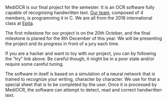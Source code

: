 MediOCR is our final project for the semester. It is an OCR software fully capable of recognising handwritten text. [Our team](/about), composed of 4 members, is programming it in C. We are all from the 2018 international class at [Epita](http://www.epita.fr/).

The first milestone for our project is on the 20th October, and the final milestone is planed for the 8th December of this year. We will be presenting the project and its progress in front of a jury each time.

If you are a hacker and want to toy with our project, you can by following the ”try” link above. Be careful though, it might be in a poor state and/or require some careful tuning.

The software in itself is based on a simulation of a neural network that is trained to recognize your writing, character by character. We use for that a special sheet that is to be completed by the user. Once it is processed by MediOCR, the software can attempt to detect, read and correct handwritten text.
